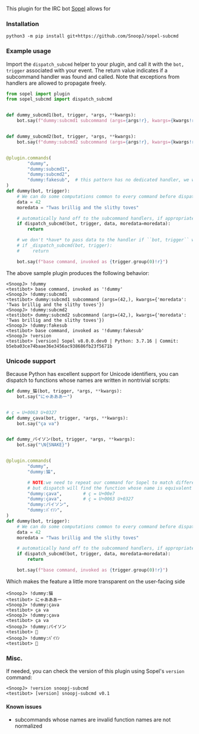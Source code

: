 This plugin for the IRC bot [Sopel](https://sopel.chat) allows for 

### Installation

```
python3 -m pip install git+https://github.com/SnoopJ/sopel-subcmd
```

### Example usage

Import the `dispatch_subcmd` helper to your plugin, and call it with the
`bot, trigger` associated with your event. The return value indicates if a
subcommand handler was found and called. Note that exceptions from handlers
are allowed to propagate freely.

```python
from sopel import plugin
from sopel_subcmd import dispatch_subcmd


def dummy_subcmd1(bot, trigger, *args, **kwargs):
    bot.say(f"dummy:subcmd1 subcommand (args={args!r}, kwargs={kwargs!r})")


def dummy_subcmd2(bot, trigger, *args, **kwargs):
    bot.say(f"dummy:subcmd2 subcommand (args={args!r}, kwargs={kwargs!r})")


@plugin.commands(
        "dummy",
        "dummy:subcmd1",
        "dummy:subcmd2",
        "dummy:fakesub",  # this pattern has no dedicated handler, we will use the base
)
def dummy(bot, trigger):
    # We can do some computations common to every command before dispatch, if appropriate
    data = 42
    moredata = "Twas brillig and the slithy toves"

    # automatically hand off to the subcommand handlers, if appropriate
    if dispatch_subcmd(bot, trigger, data, moredata=moredata):
        return

    # we don't *have* to pass data to the handler if ``bot, trigger`` would be enough
    # if _dispatch_subcmd(bot, trigger):
    #     return

    bot.say(f"base command, invoked as {trigger.group(0)!r}")
```

The above sample plugin produces the following behavior:

```
<SnoopJ> !dummy
<testibot> base command, invoked as '!dummy'
<SnoopJ> !dummy:subcmd1
<testibot> dummy:subcmd1 subcommand (args=(42,), kwargs={'moredata': 'Twas brillig and the slithy toves'})
<SnoopJ> !dummy:subcmd2
<testibot> dummy:subcmd2 subcommand (args=(42,), kwargs={'moredata': 'Twas brillig and the slithy toves'})
<SnoopJ> !dummy:fakesub
<testibot> base command, invoked as '!dummy:fakesub'
<SnoopJ> !version
<testibot> [version] Sopel v8.0.0.dev0 | Python: 3.7.16 | Commit: b5eba03ce74baae36e3456ac938686fb23f5671b
```

### Unicode support

Because Python has excellent support for Unicode identifiers, you can dispatch
to functions whose names are written in nontrivial scripts:

```python
def dummy_猫(bot, trigger, *args, **kwargs):
    bot.say("にゃあああー")


# ç = U+0063 U+0327
def dummy_çava(bot, trigger, *args, **kwargs):
    bot.say("ça va")


def dummy_パイソン(bot, trigger, *args, **kwargs):
    bot.say("\N{SNAKE}")


@plugin.commands(
        "dummy",
        "dummy:猫",

        # NOTE:we need to repeat our command for Sopel to match different codepoint sequences,
        # but dispatch will find the function whose name is equivalent under NFKC normalization (which Python uses)
        "dummy:çava",        # ç = U+00e7
        "dummy:çava",        # ç = U+0063 U+0327
        "dummy:パイソン",
        "dummy:ﾊﾟｲｿﾝ",
)
def dummy(bot, trigger):
    # We can do some computations common to every command before dispatch, if appropriate
    data = 42
    moredata = "Twas brillig and the slithy toves"

    # automatically hand off to the subcommand handlers, if appropriate
    if dispatch_subcmd(bot, trigger, data, moredata=moredata):
        return

    bot.say(f"base command, invoked as {trigger.group(0)!r}")
```

Which makes the feature a little more transparent on the user-facing side

```
<SnoopJ> !dummy:猫
<testibot> にゃあああー
<SnoopJ> !dummy:çava
<testibot> ça va
<SnoopJ> !dummy:çava
<testibot> ça va
<SnoopJ> !dummy:パイソン
<testibot> 🐍
<SnoopJ> !dummy:ﾊﾟｲｿﾝ
<testibot> 🐍
```

### Misc.

If needed, you can check the version of this plugin using Sopel's `version` command:

```
<SnoopJ> !version snoopj-subcmd
<testibot> [version] snoopj-subcmd v0.1
```

#### Known issues

* subcommands whose names are invalid function names are not normalized
